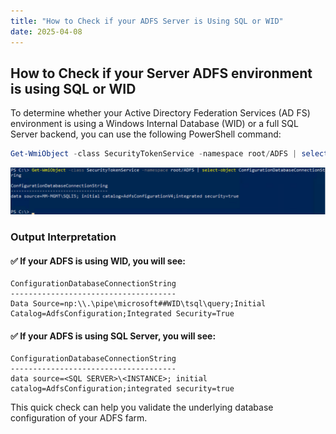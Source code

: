 ```yaml
---
title: "How to Check if your ADFS Server is Using SQL or WID"
date: 2025-04-08
---
```


## How to Check if your Server ADFS environment is using SQL or WID

To determine whether your Active Directory Federation Services (AD FS) environment is using a Windows Internal Database (WID) or a full SQL Server backend, you can use the following PowerShell command:

```powershell
Get-WmiObject -class SecurityTokenService -namespace root/ADFS | select-object ConfigurationDatabaseConnectionString
```

![](assets/Check%20if%20ADFS%20is%20using%20SQL%20or%20WID/2025-04-08-15-56-41.png)

### Output Interpretation

#### ✅ If your ADFS is using WID, you will see:
```
ConfigurationDatabaseConnectionString
-------------------------------------
Data Source=np:\\.\pipe\microsoft##WID\tsql\query;Initial Catalog=AdfsConfiguration;Integrated Security=True
```

#### ✅ If your ADFS is using SQL Server, you will see:
```
ConfigurationDatabaseConnectionString
-------------------------------------
data source=<SQL SERVER>\<INSTANCE>; initial catalog=AdfsConfiguration;integrated security=true
```

This quick check can help you validate the underlying database configuration of your ADFS farm.

